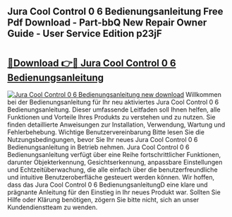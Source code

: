 ## Jura Cool Control 0 6 Bedienungsanleitung Free Pdf Download - Part-bbQ New Repair Owner Guide - User Service Edition p23jF

# <h2><a href="http://df0oaz.blite.top/?on=Jura+Cool+Control+0+6+Bedienungsanleitung">🔗Download 👉🔴 Jura Cool Control 0 6 Bedienungsanleitung</a></h2>

[![Jura Cool Control 0 6 Bedienungsanleitung new download](https://i.imgur.com/lujVjoI.png)](http://df0oaz.blite.top/?on=Jura+Cool+Control+0+6+Bedienungsanleitung)
Willkommen bei der Bedienungsanleitung für Ihr neu aktiviertes Jura Cool Control 0 6 Bedienungsanleitung. Dieser umfassende Leitfaden soll Ihnen helfen, alle Funktionen und Vorteile Ihres Produkts zu verstehen und zu nutzen. Sie finden detaillierte Anweisungen zur Installation, Verwendung, Wartung und Fehlerbehebung. Wichtige Benutzervereinbarung Bitte lesen Sie die Nutzungsbedingungen, bevor Sie Ihr neues Jura Cool Control 0 6 Bedienungsanleitung in Betrieb nehmen. Jura Cool Control 0 6 Bedienungsanleitung verfügt über eine Reihe fortschrittlicher Funktionen, darunter Objekterkennung, Gesichtserkennung, anpassbare Einstellungen und Echtzeitüberwachung, die alle einfach über die benutzerfreundliche und intuitive Benutzeroberfläche gesteuert werden können. Wir hoffen, dass das Jura Cool Control 0 6 BedienungsanleitungD eine klare und prägnante Anleitung für den Einstieg in Ihr neues Produkt war. Sollten Sie Hilfe oder Klärung benötigen, zögern Sie bitte nicht, sich an unser Kundendienstteam zu wenden.
